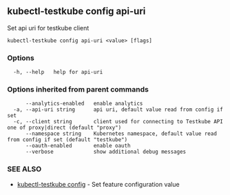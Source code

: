 ## kubectl-testkube config api-uri

Set api uri for testkube client

```
kubectl-testkube config api-uri <value> [flags]
```

### Options

```
  -h, --help   help for api-uri
```

### Options inherited from parent commands

```
      --analytics-enabled   enable analytics
  -a, --api-uri string      api uri, default value read from config if set
  -c, --client string       client used for connecting to Testkube API one of proxy|direct (default "proxy")
      --namespace string    Kubernetes namespace, default value read from config if set (default "testkube")
      --oauth-enabled       enable oauth
      --verbose             show additional debug messages
```

### SEE ALSO

* [kubectl-testkube config](kubectl-testkube_config.md)	 - Set feature configuration value

